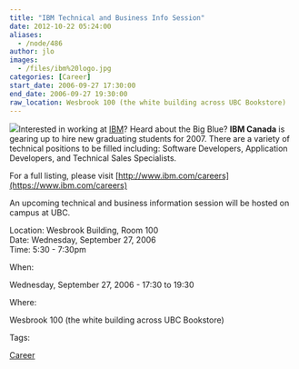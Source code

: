 ```yaml
---
title: "IBM Technical and Business Info Session"
date: 2012-10-22 05:24:00
aliases:
  - /node/486
author: jlo
images:
  - /files/ibm%20logo.jpg
categories: [Career]
start_date: 2006-09-27 17:30:00
end_date: 2006-09-27 19:30:00
raw_location: Wesbrook 100 (the white building across UBC Bookstore)
---
```


![](/files/ibm%20logo.jpg)Interested in working at [IBM](https://www.ibm.com/)? Heard about the Big Blue? **IBM Canada** is gearing up to hire new graduating students for 2007. There are a variety of technical positions to be filled including: Software Developers, Application Developers, and Technical Sales Specialists.

For a full listing, please visit [http://www.ibm.com/careers](https://www.ibm.com/careers)

An upcoming technical and business information session will be hosted on campus at UBC.

Location: Wesbrook Building, Room 100 \
Date: Wednesday, September 27, 2006 \
Time: 5:30 - 7:30pm

When: 

Wednesday, September 27, 2006 - 17:30 to 19:30

Where: 

Wesbrook 100 (the white building across UBC Bookstore)

Tags: 

[Career](/career)
